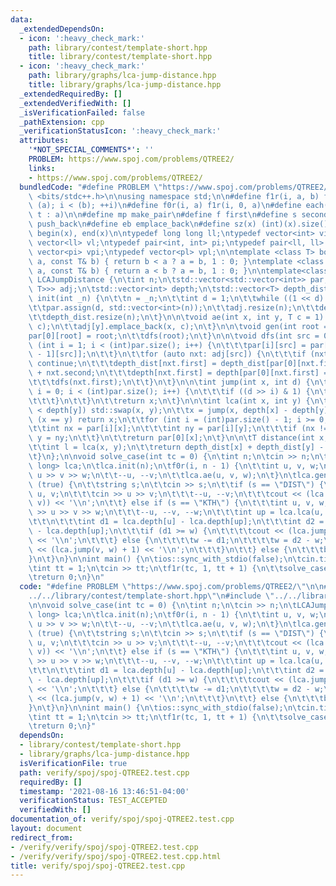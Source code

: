 ```yaml
---
data:
  _extendedDependsOn:
  - icon: ':heavy_check_mark:'
    path: library/contest/template-short.hpp
    title: library/contest/template-short.hpp
  - icon: ':heavy_check_mark:'
    path: library/graphs/lca-jump-distance.hpp
    title: library/graphs/lca-jump-distance.hpp
  _extendedRequiredBy: []
  _extendedVerifiedWith: []
  _isVerificationFailed: false
  _pathExtension: cpp
  _verificationStatusIcon: ':heavy_check_mark:'
  attributes:
    '*NOT_SPECIAL_COMMENTS*': ''
    PROBLEM: https://www.spoj.com/problems/QTREE2/
    links:
    - https://www.spoj.com/problems/QTREE2/
  bundledCode: "#define PROBLEM \"https://www.spoj.com/problems/QTREE2/\"\n\n\n#include\
    \ <bits/stdc++.h>\n\nusing namespace std;\n\n#define f1r(i, a, b) for (int i =\
    \ (a); i < (b); ++i)\n#define f0r(i, a) f1r(i, 0, a)\n#define each(t, a) for (auto&\
    \ t : a)\n\n#define mp make_pair\n#define f first\n#define s second\n#define pb\
    \ push_back\n#define eb emplace_back\n#define sz(x) (int)(x).size()\n#define all(x)\
    \ begin(x), end(x)\n\ntypedef long long ll;\ntypedef vector<int> vi;\ntypedef\
    \ vector<ll> vl;\ntypedef pair<int, int> pi;\ntypedef pair<ll, ll> pl;\ntypedef\
    \ vector<pi> vpi;\ntypedef vector<pl> vpl;\n\ntemplate <class T> bool ckmin(T&\
    \ a, const T& b) { return b < a ? a = b, 1 : 0; }\ntemplate <class T> bool ckmax(T&\
    \ a, const T& b) { return a < b ? a = b, 1 : 0; }\n\ntemplate<class T> struct\
    \ LCAJumpDistance {\n\tint n;\n\tstd::vector<std::vector<int>> par;\n\tstd::vector<std::vector<std::pair<int,\
    \ T>>> adj;\n\tstd::vector<int> depth;\n\tstd::vector<T> depth_dist;\n\n\tvoid\
    \ init(int _n) {\n\t\tn = _n;\n\t\tint d = 1;\n\t\twhile ((1 << d) < n) d++;\n\
    \t\tpar.assign(d, std::vector<int>(n));\n\t\tadj.resize(n);\n\t\tdepth.resize(n);\n\
    \t\tdepth_dist.resize(n);\n\t}\n\n\tvoid ae(int x, int y, T c = 1) {\n\t\tadj[x].emplace_back(y,\
    \ c);\n\t\tadj[y].emplace_back(x, c);\n\t}\n\n\tvoid gen(int root = 0) {\n\t\t\
    par[0][root] = root;\n\t\tdfs(root);\n\t}\n\n\tvoid dfs(int src = 0) {\n\t\tfor\
    \ (int i = 1; i < (int)par.size(); i++) {\n\t\t\tpar[i][src] = par[i - 1][par[i\
    \ - 1][src]];\n\t\t}\n\t\tfor (auto nxt: adj[src]) {\n\t\t\tif (nxt.first == par[0][src])\
    \ continue;\n\t\t\tdepth_dist[nxt.first] = depth_dist[par[0][nxt.first] = src]\
    \ + nxt.second;\n\t\t\tdepth[nxt.first] = depth[par[0][nxt.first] = src] + 1;\n\
    \t\t\tdfs(nxt.first);\n\t\t}\n\t}\n\n\tint jump(int x, int d) {\n\t\tfor (int\
    \ i = 0; i < (int)par.size(); i++) {\n\t\t\tif ((d >> i) & 1) {\n\t\t\t\tx = par[i][x];\n\
    \t\t\t}\n\t\t}\n\t\treturn x;\n\t}\n\n\tint lca(int x, int y) {\n\t\tif (depth[x]\
    \ < depth[y]) std::swap(x, y);\n\t\tx = jump(x, depth[x] - depth[y]);\n\t\tif\
    \ (x == y) return x;\n\t\tfor (int i = (int)par.size() - 1; i >= 0; i--) {\n\t\
    \t\tint nx = par[i][x];\n\t\t\tint ny = par[i][y];\n\t\t\tif (nx != ny) x = nx,\
    \ y = ny;\n\t\t}\n\t\treturn par[0][x];\n\t}\n\n\tT distance(int x, int y) {\n\
    \t\tint l = lca(x, y);\n\t\treturn depth_dist[x] + depth_dist[y] - 2 * depth_dist[l];\n\
    \t}\n};\n\nvoid solve_case(int tc = 0) {\n\tint n;\n\tcin >> n;\n\tLCAJumpDistance<long\
    \ long> lca;\n\tlca.init(n);\n\tf0r(i, n - 1) {\n\t\tint u, v, w;\n\t\tcin >>\
    \ u >> v >> w;\n\t\t--u, --v;\n\t\tlca.ae(u, v, w);\n\t}\n\tlca.gen(0);\n\twhile\
    \ (true) {\n\t\tstring s;\n\t\tcin >> s;\n\t\tif (s == \"DIST\") {\n\t\t\tint\
    \ u, v;\n\t\t\tcin >> u >> v;\n\t\t\t--u, --v;\n\t\t\tcout << (lca.distance(u,\
    \ v)) << '\\n';\n\t\t} else if (s == \"KTH\") {\n\t\t\tint u, v, w;\n\t\t\tcin\
    \ >> u >> v >> w;\n\t\t\t--u, --v, --w;\n\t\t\tint up = lca.lca(u, v);\t\t\t\t\
    \t\t\n\t\t\tint d1 = lca.depth[u] - lca.depth[up];\n\t\t\tint d2 = lca.depth[v]\
    \ - lca.depth[up];\n\t\t\tif (d1 >= w) {\n\t\t\t\tcout << (lca.jump(u, w) + 1)\
    \ << '\\n';\n\t\t\t} else {\n\t\t\t\tw -= d1;\n\t\t\t\tw = d2 - w;\n\t\t\t\tcout\
    \ << (lca.jump(v, w) + 1) << '\\n';\n\t\t\t}\n\t\t} else {\n\t\t\tbreak;\n\t\t\
    }\n\t}\n}\n\nint main() {\n\tios::sync_with_stdio(false);\n\tcin.tie(nullptr);\n\
    \tint tt = 1;\n\tcin >> tt;\n\tf1r(tc, 1, tt + 1) {\n\t\tsolve_case(tc);\n\t}\n\
    \treturn 0;\n}\n"
  code: "#define PROBLEM \"https://www.spoj.com/problems/QTREE2/\"\n\n#include \"\
    ../../library/contest/template-short.hpp\"\n#include \"../../library/graphs/lca-jump-distance.hpp\"\
    \n\nvoid solve_case(int tc = 0) {\n\tint n;\n\tcin >> n;\n\tLCAJumpDistance<long\
    \ long> lca;\n\tlca.init(n);\n\tf0r(i, n - 1) {\n\t\tint u, v, w;\n\t\tcin >>\
    \ u >> v >> w;\n\t\t--u, --v;\n\t\tlca.ae(u, v, w);\n\t}\n\tlca.gen(0);\n\twhile\
    \ (true) {\n\t\tstring s;\n\t\tcin >> s;\n\t\tif (s == \"DIST\") {\n\t\t\tint\
    \ u, v;\n\t\t\tcin >> u >> v;\n\t\t\t--u, --v;\n\t\t\tcout << (lca.distance(u,\
    \ v)) << '\\n';\n\t\t} else if (s == \"KTH\") {\n\t\t\tint u, v, w;\n\t\t\tcin\
    \ >> u >> v >> w;\n\t\t\t--u, --v, --w;\n\t\t\tint up = lca.lca(u, v);\t\t\t\t\
    \t\t\n\t\t\tint d1 = lca.depth[u] - lca.depth[up];\n\t\t\tint d2 = lca.depth[v]\
    \ - lca.depth[up];\n\t\t\tif (d1 >= w) {\n\t\t\t\tcout << (lca.jump(u, w) + 1)\
    \ << '\\n';\n\t\t\t} else {\n\t\t\t\tw -= d1;\n\t\t\t\tw = d2 - w;\n\t\t\t\tcout\
    \ << (lca.jump(v, w) + 1) << '\\n';\n\t\t\t}\n\t\t} else {\n\t\t\tbreak;\n\t\t\
    }\n\t}\n}\n\nint main() {\n\tios::sync_with_stdio(false);\n\tcin.tie(nullptr);\n\
    \tint tt = 1;\n\tcin >> tt;\n\tf1r(tc, 1, tt + 1) {\n\t\tsolve_case(tc);\n\t}\n\
    \treturn 0;\n}"
  dependsOn:
  - library/contest/template-short.hpp
  - library/graphs/lca-jump-distance.hpp
  isVerificationFile: true
  path: verify/spoj/spoj-QTREE2.test.cpp
  requiredBy: []
  timestamp: '2021-08-16 13:46:51-04:00'
  verificationStatus: TEST_ACCEPTED
  verifiedWith: []
documentation_of: verify/spoj/spoj-QTREE2.test.cpp
layout: document
redirect_from:
- /verify/verify/spoj/spoj-QTREE2.test.cpp
- /verify/verify/spoj/spoj-QTREE2.test.cpp.html
title: verify/spoj/spoj-QTREE2.test.cpp
---
```


